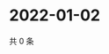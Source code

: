 # 2022-01-02

共 0 条

<!-- BEGIN WEIBO -->
<!-- 最后更新时间 Sun Jan 02 2022 11:10:29 GMT+0800 (China Standard Time) -->

<!-- END WEIBO -->
